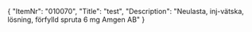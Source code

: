 {
  "ItemNr": "010070",
  "Title": "test",
  "Description": "Neulasta, inj-vätska, lösning, förfylld spruta 6 mg Amgen AB"
}